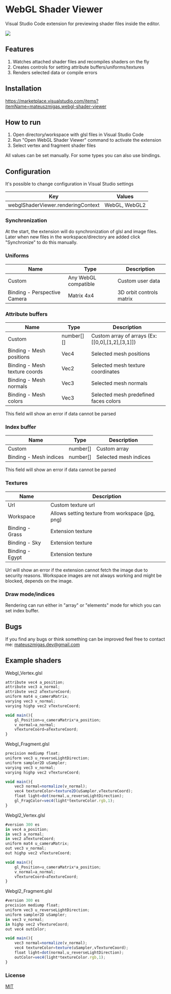 # WebGL Shader Viewer

Visual Studio Code extension for previewing shader files inside the editor.

![](https://github.com/mateuszmigas/webgl-shader-viewer/blob/main/docs/images/presentation.gif?raw=true)

## Features

1. Watches attached shader files and recompiles shaders on the fly
2. Creates controls for setting attribute buffers/uniforms/textures
3. Renders selected data or compile errors

## Installation

https://marketplace.visualstudio.com/items?itemName=mateuszmigas.webgl-shader-viewer

## How to run

1. Open directory/workspace with glsl files in Visual Studio Code
2. Run "Open WebGL Shader Viewer" command to activate the extension
3. Select vertex and fragment shader files

All values can be set manually. For some types you can also use bindings.

## Configuration

It's possible to change configuration in Visual Studio settings

| Key                                | Values        |
| ---------------------------------- | ------------- |
| webglShaderViewer.renderingContext | WebGL, WebGL2 |

### Synchronization

At the start, the extension will do synchronization of glsl and image files. Later when new files in the workspace/directory are added click "Synchronize" to do this manually.

### Uniforms

| Name                         | Type                 | Description              |
| ---------------------------- | -------------------- | ------------------------ |
| Custom                       | Any WebGL compatible | Custom user data         |
| Binding - Perspective Camera | Matrix 4x4           | 3D orbit controls matrix |

### Attribute buffers

| Name                          | Type       | Description                                      |
| ----------------------------- | ---------- | ------------------------------------------------ |
| Custom                        | number[][] | Custom array of arrays (Ex: [[0,0],[1,2],[3,1]]) |
| Binding - Mesh positions      | Vec4       | Selected mesh positions                          |
| Binding - Mesh texture coords | Vec2       | Selected mesh texture coordinates                |
| Binding - Mesh normals        | Vec3       | Selected mesh normals                            |
| Binding - Mesh colors         | Vec3       | Selected mesh predefined faces colors            |

This field will show an error if data cannot be parsed

### Index buffer

| Name                   | Type     | Description           |
| ---------------------- | -------- | --------------------- |
| Custom                 | number[] | Custom array          |
| Binding - Mesh indices | number[] | Selected mesh indices |

This field will show an error if data cannot be parsed

### Textures

| Name            | Description                                      |
| --------------- | ------------------------------------------------ |
| Url             | Custom texture url                               |
| Workspace       | Allows setting texture from workspace (jpg, png) |
| Binding - Grass | Extension texture                                |
| Binding - Sky   | Extension texture                                |
| Binding - Egypt | Extension texture                                |

Url will show an error if the extension cannot fetch the image due to security reasons.
Workspace images are not always working and might be blocked, depends on the image.

### Draw mode/indices

Rendering can run either in "array" or "elements" mode for which you can set index buffer.

## Bugs

If you find any bugs or think something can be improved feel free to contact me:
mateuszmigas.dev@gmail.com

## Example shaders

Webgl_Vertex.glsl

```js
attribute vec4 a_position;
attribute vec3 a_normal;
attribute vec2 aTextureCoord;
uniform mat4 u_cameraMatrix;
varying vec3 v_normal;
varying highp vec2 vTextureCoord;

void main(){
    gl_Position=u_cameraMatrix*a_position;
    v_normal=a_normal;
    vTextureCoord=aTextureCoord;
}
```

Webgl_Fragment.glsl

```js
precision mediump float;
uniform vec3 u_reverseLightDirection;
uniform sampler2D uSampler;
varying vec3 v_normal;
varying highp vec2 vTextureCoord;

void main(){
    vec3 normal=normalize(v_normal);
    vec4 textureColor=texture2D(uSampler,vTextureCoord);
    float light=dot(normal,u_reverseLightDirection);
    gl_FragColor=vec4(light*textureColor.rgb,1);
}
```

Webgl2_Vertex.glsl

```js
#version 300 es
in vec4 a_position;
in vec3 a_normal;
in vec2 aTextureCoord;
uniform mat4 u_cameraMatrix;
out vec3 v_normal;
out highp vec2 vTextureCoord;

void main(){
    gl_Position=u_cameraMatrix*a_position;
    v_normal=a_normal;
    vTextureCoord=aTextureCoord;
}
```

Webgl2_Fragment.glsl

```js
#version 300 es
precision mediump float;
uniform vec3 u_reverseLightDirection;
uniform sampler2D uSampler;
in vec3 v_normal;
in highp vec2 vTextureCoord;
out vec4 outColor;

void main(){
    vec3 normal=normalize(v_normal);
    vec4 textureColor=texture(uSampler,vTextureCoord);
    float light=dot(normal,u_reverseLightDirection);
    outColor=vec4(light*textureColor.rgb,1);
}

```

### License

[MIT](https://choosealicense.com/licenses/mit/)

